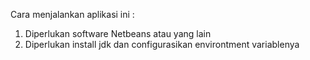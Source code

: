 Cara menjalankan aplikasi ini :
1. Diperlukan software Netbeans atau yang lain
2. Diperlukan install jdk dan configurasikan environtment variablenya
